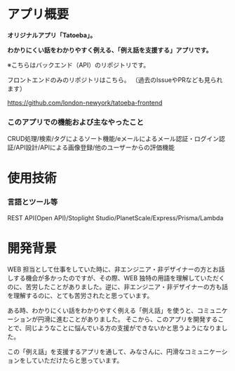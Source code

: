 # アプリ概要


**オリジナルアプリ「Tatoeba」。**

**わかりにくい話をわかりやすく例える、「例え話を支援する」アプリです。**


※こちらはバックエンド（API）のリポジトリです。

フロントエンドのみのリポジトリはこちら。
（過去のIssueやPRなども見られます）

https://github.com/london-newyork/tatoeba-frontend


### このアプリでの機能および主なやったこと

CRUD処理/検索/タグによるソート機能/eメールによるメール認証・ログイン認証/API設計/APIによる画像登録/他のユーザーからの評価機能

# 使用技術

### 言語とツール等

REST API(Open API)/Stoplight Studio/PlanetScale/Express/Prisma/Lambda

# 開発背景

WEB 担当として仕事をしていた時に、非エンジニア・非デザイナーの方とお話しする機会が多かったのですが、その際、WEB 独特の用語を理解していただくのに、苦労したことがありました。逆に、非エンジニア・非デザイナーの方も話を理解するのに、とても苦労されたと思っています。

ある時、わかりにくい話をわかりやすく例える「例え話」を使うと、コミュニケーションが円滑に進むことがありました。
そこから、このアプリを開発することで、同じようなことに悩んでいる方の支援ができないかと思うようになりました。

この「例え話」を支援するアプリを通して、みなさんに、円滑なコミュニケーションをしていただけたらと思っています。
